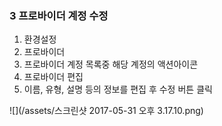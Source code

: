### 3 프로바이더 계정 수정

1. 환경설정
2. 프로바이더
3. 프로바이더 계정 목록중 해당 계정의 액션아이콘
4. 프로바이더 편집
5. 이름, 유형, 설명 등의 정보를 편집 후 수정 버튼 클릭

![](/assets/스크린샷 2017-05-31 오후 3.17.10.png)



